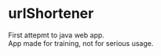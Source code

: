 # urlShortener

First attepmt to java web app. <br/>
App made for training, not for serious usage. 
